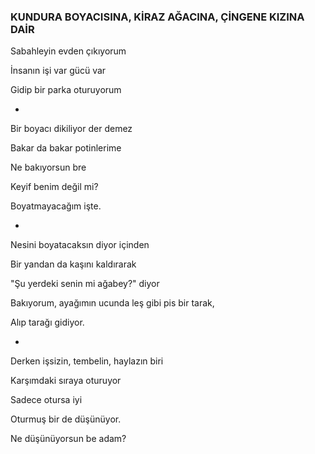 ---
---
### KUNDURA BOYACISINA, KİRAZ AĞACINA, ÇİNGENE KIZINA DAİR


Sabahleyin evden çıkıyorum

İnsanın işi var gücü var

Gidip bir parka oturuyorum

-

Bir boyacı dikiliyor der demez

Bakar da bakar potinlerime

Ne bakıyorsun bre

Keyif benim değil mi?

Boyatmayacağım işte.

-

Nesini boyatacaksın diyor içinden

Bir yandan da kaşını kaldırarak

"Şu yerdeki senin mi ağabey?" diyor

Bakıyorum, ayağımın ucunda leş gibi pis bir tarak,

Alıp tarağı gidiyor.

-

Derken işsizin, tembelin, haylazın biri

Karşımdaki sıraya oturuyor

Sadece otursa iyi

Oturmuş bir de düşünüyor.



Ne düşünüyorsun be adam?